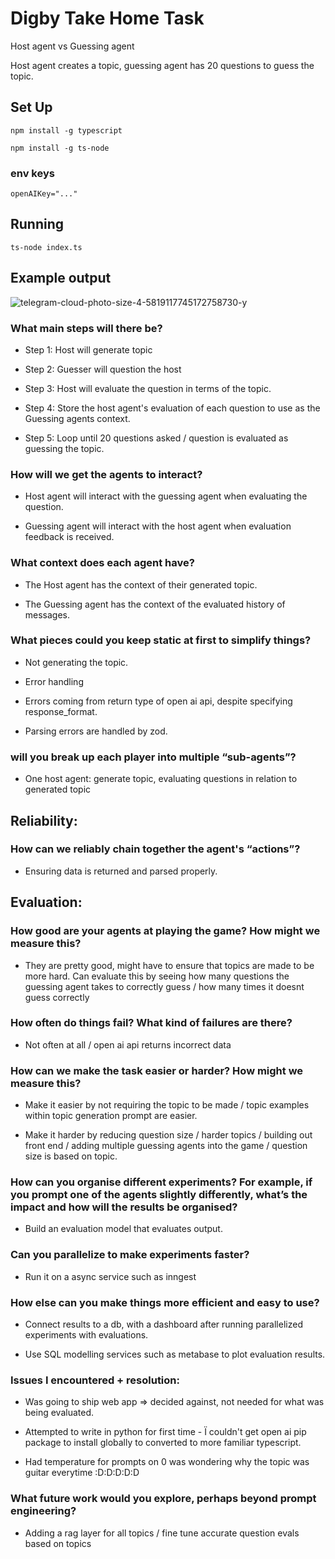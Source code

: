 # Digby Take Home Task

Host agent vs Guessing agent

Host agent creates a topic, guessing agent has 20 questions to guess the topic.

## Set Up

  

    npm install -g typescript
  
    npm install -g ts-node

### env keys

    openAIKey="..."

 

  ## Running

    ts-node index.ts

  
  

## Example output
![telegram-cloud-photo-size-4-5819117745172758730-y](https://github.com/user-attachments/assets/2d4da379-7529-469a-94fc-77f376ee59e0)

  

### What main steps will there be?
    

-   Step 1: Host will generate topic
    
-   Step 2: Guesser will question the host
    
-   Step 3: Host will evaluate the question in terms of the topic.
    
-   Step 4: Store the host agent's evaluation of each question to use as the Guessing agents context.
    
-   Step 5: Loop until 20 questions asked / question is evaluated as guessing the topic.
    

### How will we get the agents to interact?
    

-   Host agent will interact with the guessing agent when evaluating the question.
    
-   Guessing agent will interact with the host agent when evaluation feedback is received.
    

###  What context does each agent have? 
    

-   The Host agent has the context of their generated topic.
    
-   The Guessing agent has the context of the evaluated history of messages.
    

### What pieces could you keep static at first to simplify things?
    

-   Not generating the topic.
    

-   Error handling
    

-   Errors coming from return type of open ai api, despite specifying response_format.
    
-   Parsing errors are handled by zod.
    

### will you break up each player into multiple “sub-agents”?
    

-   One host agent: generate topic, evaluating questions in relation to generated topic
    

  

## Reliability:

  

### How can we reliably chain together the agent's “actions”?
    

-   Ensuring data is returned and parsed properly.
    

  

## Evaluation:

  

### How good are your agents at playing the game? How might we measure this?
    

-   They are pretty good, might have to ensure that topics are made to be more hard. Can evaluate this by seeing how many questions the guessing agent takes to correctly guess / how many times it doesnt guess correctly
    

###    How often do things fail? What kind of failures are there?
   
-   Not often at all / open ai api returns incorrect data
    

###  How can we make the task easier or harder? How might we measure this?
    

-   Make it easier by not requiring the topic to be made / topic examples within topic generation prompt are easier.
    
-   Make it harder by reducing question size / harder topics / building out front end / adding multiple guessing agents into the game / question size is based on topic.
    

  

###  How can you organise different experiments? For example, if you prompt one of the agents slightly differently, what’s the impact and how will the results be organised?
    

-   Build an evaluation model that evaluates output.
    

### Can you parallelize to make experiments faster?
    

-   Run it on a async service such as inngest
    

### How else can you make things more efficient and easy to use?
    

-   Connect results to a db, with a dashboard after running parallelized experiments with evaluations.
    
-   Use SQL modelling services such as metabase to plot evaluation results.
    

  

### Issues I encountered + resolution:
    

-   Was going to ship web app => decided against, not needed for what was being evaluated.
    
-   Attempted to write in python for first time - Ï couldn't get open ai pip package to install globally to converted to more familiar typescript.
    
-   Had temperature for prompts on 0 was wondering why the topic was guitar everytime :D:D:D:D:D
    

###  What future work would you explore, perhaps beyond prompt engineering?
    

-   Adding a rag layer for all topics / fine tune accurate question evals based on topics
